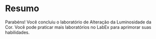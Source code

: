 # Resumo

Parabéns! Você concluiu o laboratório de Alteração da Luminosidade da Cor. Você pode praticar mais laboratórios no LabEx para aprimorar suas habilidades.
